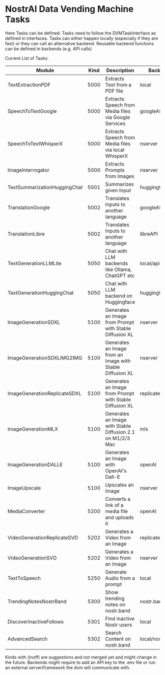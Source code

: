 # NostrAI Data Vending Machine Tasks

Here Tasks can be defined. Tasks need to follow the DVMTaskInterface as defined in interfaces. 
Tasks can either happen locally (especially if they are fast) or they can call an alternative backend.
Reusable backend functions can be defined in backends (e.g. API calls)

Current List of Tasks:

| Module                       | Kind   | Description                                                | Backend          |
|------------------------------|--------|------------------------------------------------------------|------------------| 
| TextExtractionPDF            | 5000   | Extracts Text from a PDF file                              | local            |
| SpeechToTextGoogle           | 5000   | Extracts Speech from Media files via Google Services       | googleAPI        |
| SpeechToTextWhisperX         | 5000   | Extracts Speech from Media files via local WhisperX        | nserver          |
| ImageInterrogator            | 5000   | Extracts Prompts from Images                               | nserver          |
| TextSummarizationHuggingChat | 5001   | Summarizes given Input                                     | huggingface      |
| TranslationGoogle            | 5002   | Translates Inputs to another language                      | googleAPI        |
| TranslationLibre             | 5002   | Translates Inputs to another language                      | libreAPI         |
| TextGenerationLLMLite        | 5050   | Chat with LLM backends like Ollama, ChatGPT etc            | local/api/openai |
| TextGenerationHuggingChat    | 5050   | Chat with LLM backend on Huggingface                       | huggingface      |
| ImageGenerationSDXL          | 5100   | Generates an Image from Prompt with Stable Diffusion XL    | nserver          |
| ImageGenerationSDXLIMG2IMG   | 5100   | Generates an Image from an Image with Stable Diffusion XL  | nserver          |
| ImageGenerationReplicateSDXL | 5100   | Generates an Image from Prompt with Stable Diffusion XL    | replicate        |
| ImageGenerationMLX           | 5100   | Generates an Image with Stable Diffusion 2.1 on M1/2/3 Mac | mlx              |
| ImageGenerationDALLE         | 5100   | Generates an Image with OpenAI's Dall-E                    | openAI           |
| ImageUpscale                 | 5100   | Upscales an Image                                          | nserver          |
| MediaConverter               | 5200   | Converts a link of a media file and uploads it             | openAI           |
| VideoGenerationReplicateSVD  | 5202   | Generates a Video from an Image                            | replicate        |
| VideoGenerationSVD           | 5202   | Generates a Video from an Image                            | nserver          |
| TextToSpeech                 | 5250   | Generate Audio from a prompt                               | local            |
| TrendingNotesNostrBand       | 5300   | Show trending notes on nostr.band                          | nostr.band api   |
| DiscoverInactiveFollows      | 5301   | Find inactive Nostr users                                  | local            |
| AdvancedSearch               | 5302   | Search Content on nostr.band                               | local/nostr.band |

Kinds with (inoff) are suggestions and not merged yet and might change in the future.
Backends might require to add an API key to the .env file or run an external server/framework the dvm will communicate with.